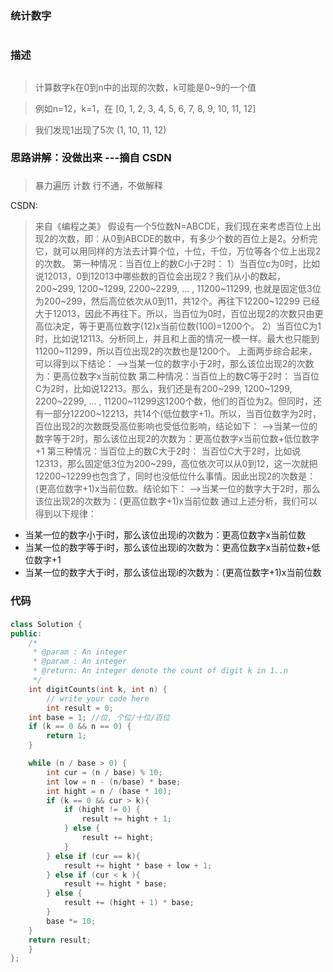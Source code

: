 ### 统计数字<h1>
### 描述<h2>
>计算数字k在0到n中的出现的次数，k可能是0~9的一个值

>例如n=12，k=1，在 [0, 1, 2, 3, 4, 5, 6, 7, 8, 9, 10, 11, 12]

> 我们发现1出现了5次 (1, 10, 11, 12)
### 思路讲解：没做出来 ---摘自 CSDN<h3>
> 暴力遍历 计数 行不通，不做解释

CSDN:
>来自《编程之美》 
假设有一个5位数N=ABCDE，我们现在来考虑百位上出现2的次数，即：从0到ABCDE的数中，有多少个数的百位上是2。分析完它，就可以用同样的方法去计算个位，十位，千位，万位等各个位上出现2的次数。 
第一种情况：当百位上的数C小于2时： 
1）当百位c为0时，比如说12013，0到12013中哪些数的百位会出现2？我们从小的数起， 200\~299, 1200\~1299, 2200\~2299, … , 11200\~11299, 也就是固定低3位为200\~299，然后高位依次从0到11，共12个。再往下12200\~12299 已经大于12013，因此不再往下。所以，当百位为0时，百位出现2的次数只由更高位决定，等于更高位数字(12)x当前位数(100)=1200个。 
2）当百位C为1时，比如说12113。分析同上，并且和上面的情况一模一样。最大也只能到11200\~11299，所以百位出现2的次数也是1200个。 
上面两步综合起来，可以得到以下结论： 
—>当某一位的数字小于2时，那么该位出现2的次数为：更高位数字x当前位数 
第二种情况：当百位上的数C等于2时： 
当百位C为2时，比如说12213。那么，我们还是有200\~299, 1200\~1299, 2200\~2299, … , 11200\~11299这1200个数，他们的百位为2。但同时，还有一部分12200~12213，共14个(低位数字+1)。所以，当百位数字为2时，百位出现2的次数既受高位影响也受低位影响，结论如下： 
—>当某一位的数字等于2时，那么该位出现2的次数为：更高位数字x当前位数+低位数字+1 
第三种情况：当百位上的数C大于2时： 
当百位C大于2时，比如说12313，那么固定低3位为200\~299，高位依次可以从0到12，这一次就把12200\~12299也包含了，同时也没低位什么事情。因此出现2的次数是： (更高位数字+1)x当前位数。结论如下： 
—>当某一位的数字大于2时，那么该位出现2的次数为：(更高位数字+1)x当前位数 
通过上述分析，我们可以得到以下规律： 
- 当某一位的数字小于i时，那么该位出现i的次数为：更高位数字x当前位数 
- 当某一位的数字等于i时，那么该位出现i的次数为：更高位数字x当前位数+低位数字+1 
- 当某一位的数字大于i时，那么该位出现i的次数为：(更高位数字+1)x当前位数

### 代码<h4>
```C++
class Solution {
public:
    /*
     * @param : An integer
     * @param : An integer
     * @return: An integer denote the count of digit k in 1..n
     */
    int digitCounts(int k, int n) {
        // write your code here
        int result = 0;
    int base = 1; //位, 个位/十位/百位
    if (k == 0 && n == 0) {
        return 1;
    }

    while (n / base > 0) {
        int cur = (n / base) % 10;
        int low = n - (n/base) * base;
        int hight = n / (base * 10);
        if (k == 0 && cur > k){
            if (hight != 0) {
                result += hight + 1;
            } else {
                result += hight;
            }
        } else if (cur == k){
            result += hight * base + low + 1;
        } else if (cur < k ){
            result += hight * base;
        } else {
            result += (hight + 1) * base;
        }
        base *= 10;
    }
    return result;
    }
};
```
